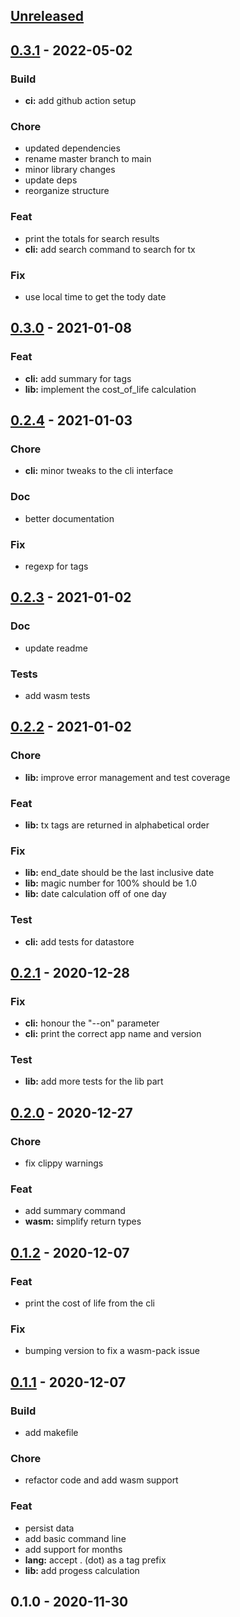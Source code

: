 <a name="unreleased"></a>
## [Unreleased]


<a name="0.3.1"></a>
## [0.3.1] - 2022-05-02
### Build
- **ci:** add github action setup

### Chore
- updated dependencies
- rename master branch to main
- minor library changes
- update deps
- reorganize structure

### Feat
- print the totals for search results
- **cli:** add search command to search for tx

### Fix
- use local time to get the tody date


<a name="0.3.0"></a>
## [0.3.0] - 2021-01-08
### Feat
- **cli:** add summary for tags
- **lib:** implement the cost_of_life calculation


<a name="0.2.4"></a>
## [0.2.4] - 2021-01-03
### Chore
- **cli:** minor tweaks to the cli interface

### Doc
- better documentation

### Fix
- regexp for tags


<a name="0.2.3"></a>
## [0.2.3] - 2021-01-02
### Doc
- update readme

### Tests
- add wasm tests


<a name="0.2.2"></a>
## [0.2.2] - 2021-01-02
### Chore
- **lib:** improve error management and test coverage

### Feat
- **lib:** tx tags are returned in alphabetical order

### Fix
- **lib:** end_date should be the last inclusive date
- **lib:** magic number for 100% should be 1.0
- **lib:** date calculation off of one day

### Test
- **cli:** add tests for datastore


<a name="0.2.1"></a>
## [0.2.1] - 2020-12-28
### Fix
- **cli:** honour the "--on" parameter
- **cli:** print the correct app name and version

### Test
- **lib:** add more tests for the lib part


<a name="0.2.0"></a>
## [0.2.0] - 2020-12-27
### Chore
- fix clippy warnings

### Feat
- add summary command
- **wasm:** simplify return types


<a name="0.1.2"></a>
## [0.1.2] - 2020-12-07
### Feat
- print the cost of life from the cli

### Fix
- bumping version to fix a wasm-pack issue


<a name="0.1.1"></a>
## [0.1.1] - 2020-12-07
### Build
- add makefile

### Chore
- refactor code and add wasm support

### Feat
- persist data
- add basic command line
- add support for months
- **lang:** accept . (dot) as a tag prefix
- **lib:** add progess calculation


<a name="0.1.0"></a>
## 0.1.0 - 2020-11-30

[Unreleased]: https://github.com/noandrea/costoflife-rs/compare/0.3.1...HEAD
[0.3.1]: https://github.com/noandrea/costoflife-rs/compare/0.3.0...0.3.1
[0.3.0]: https://github.com/noandrea/costoflife-rs/compare/0.2.4...0.3.0
[0.2.4]: https://github.com/noandrea/costoflife-rs/compare/0.2.3...0.2.4
[0.2.3]: https://github.com/noandrea/costoflife-rs/compare/0.2.2...0.2.3
[0.2.2]: https://github.com/noandrea/costoflife-rs/compare/0.2.1...0.2.2
[0.2.1]: https://github.com/noandrea/costoflife-rs/compare/0.2.0...0.2.1
[0.2.0]: https://github.com/noandrea/costoflife-rs/compare/0.1.2...0.2.0
[0.1.2]: https://github.com/noandrea/costoflife-rs/compare/0.1.1...0.1.2
[0.1.1]: https://github.com/noandrea/costoflife-rs/compare/0.1.0...0.1.1
